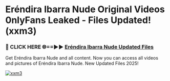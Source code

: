 # Eréndira Ibarra Nude Original Videos 0nlyFans Leaked - Files Updated! (xxm3)

<h3>🔴 CLICK HERE 🌐==►► <a href="https://tinyurl.com/5h6xmrr3" rel="nofollow">Eréndira Ibarra Nude Updated Files</a></h3>

Get Eréndira Ibarra Nude and all content. Now you can access all videos and pictures of Eréndira Ibarra Nude. New Updated Files 2025!

[![xxm3](https://i.imgur.com/KVD873Z.gif)](https://tinyurl.com/5h6xmrr3)
